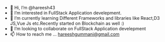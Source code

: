 - 👋 Hi, I’m @hareesh43
- 👀 I’m interested in FullStack Application develepment.
- 🌱 I’m currently learning Different Frameworks and libraries like React,D3 JS,Vue Js etc.Recently started on Blockchain as well :)
- 💞️ I’m looking to collaborate on  FullStack Application develepment 
- 📫 How to reach me ... hareeshgummani@gmail.com

<!---
hareesh43/hareesh43 is a ✨ special ✨ repository because its `README.md` (this file) appears on your GitHub profile.
You can click the Preview link to take a look at your changes.
--->
